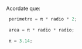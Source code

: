 Acordate que:

```javascript
 perimetro = π * radio * 2;
 
 area = π * radio * radio;
 
 π = 3.14;
```
